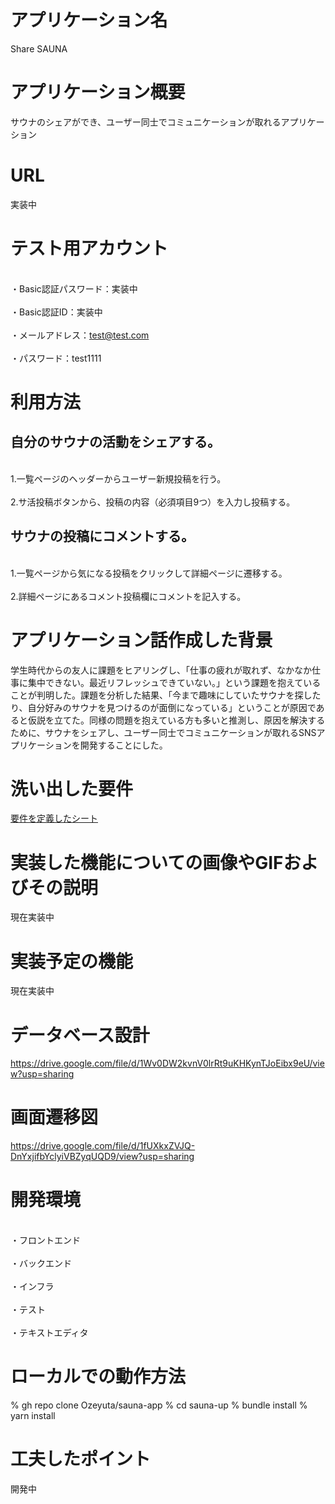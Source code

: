 # アプリケーション名
Share SAUNA

# アプリケーション概要
サウナのシェアができ、ユーザー同士でコミュニケーションが取れるアプリケーション

# URL
実装中

# テスト用アカウント
<br>・Basic認証パスワード：実装中</br>
<br>・Basic認証ID：実装中</br>
<br>・メールアドレス：test@test.com</br>
<br>・パスワード：test1111</br>

# 利用方法
## 自分のサウナの活動をシェアする。
<br>1.一覧ページのヘッダーからユーザー新規投稿を行う。</br>
<br>2.サ活投稿ボタンから、投稿の内容（必須項目9つ）を入力し投稿する。</br>

## サウナの投稿にコメントする。
<br>1.一覧ページから気になる投稿をクリックして詳細ページに遷移する。</br>
<br>2.詳細ページにあるコメント投稿欄にコメントを記入する。</br>

# アプリケーション話作成した背景
学生時代からの友人に課題をヒアリングし、「仕事の疲れが取れず、なかなか仕事に集中できない。最近リフレッシュできていない。」という課題を抱えていることが判明した。課題を分析した結果、「今まで趣味にしていたサウナを探したり、自分好みのサウナを見つけるのが面倒になっている」ということが原因であると仮説を立てた。同様の問題を抱えている方も多いと推測し、原因を解決するために、サウナをシェアし、ユーザー同士でコミュニケーションが取れるSNSアプリケーションを開発することにした。

# 洗い出した要件
[要件を定義したシート](https://docs.google.com/spreadsheets/d/1v0C1ohQVUYoCjVGMBNFCnrqOAlMHCE-lI4dvpEZU-uE/edit#gid=982722306)

# 実装した機能についての画像やGIFおよびその説明
現在実装中

# 実装予定の機能
現在実装中

# データベース設計
https://drive.google.com/file/d/1Wv0DW2kvnV0lrRt9uKHKynTJoEibx9eU/view?usp=sharing

# 画面遷移図
https://drive.google.com/file/d/1fUXkxZVJQ-DnYxjifbYclyiVBZyqUQD9/view?usp=sharing

# 開発環境
<br>・フロントエンド</br>
<br>・バックエンド</br>
<br>・インフラ</br>
<br>・テスト</br>
<br>・テキストエディタ</br>

# ローカルでの動作方法
% gh repo clone Ozeyuta/sauna-app
% cd sauna-up
% bundle install
% yarn install

# 工夫したポイント
開発中